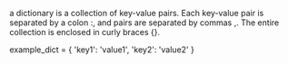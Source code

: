 a dictionary is a collection of key-value pairs. Each key-value pair is separated by a colon :, and pairs are separated by commas ,. The entire collection is enclosed in curly braces {}.

example_dict = {
    'key1': 'value1',
    'key2': 'value2'
}
